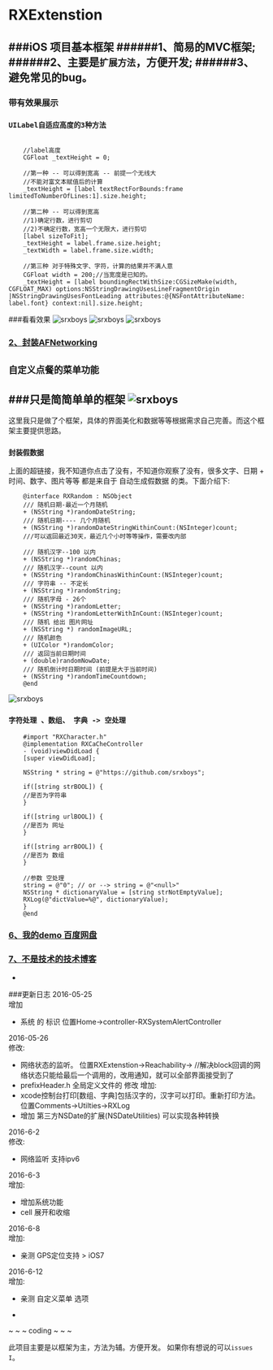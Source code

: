 # RXExtenstion
###iOS 项目基本框架
######1、简易的MVC框架;
######2、主要是`扩展方法`，方便开发;
######3、避免常见的bug。
-
### 带有效果展示
### `UILabel自适应高度的3种方法`
```objc

    //label高度
    CGFloat _textHeight = 0;

    //第一种 -- 可以得到宽高 -- 前提一个无线大
    //不能对富文本赋值后的计算
    _textHeight = [label textRectForBounds:frame limitedToNumberOfLines:1].size.height;

    //第二种 -- 可以得到宽高
    //1)确定行数，进行剪切
    //2)不确定行数，宽高一个无限大，进行剪切
    [label sizeToFit];
    _textHeight = label.frame.size.height;
    _textWidth = label.frame.size.width;

    //第三种 对于特殊文字、字符，计算的结果并不满人意
    CGFloat width = 200;//当宽度是已知的。
    _textHeight = [label boundingRectWithSize:CGSizeMake(width, CGFLOAT_MAX) options:NSStringDrawingUsesLineFragmentOrigin |NSStringDrawingUsesFontLeading attributes:@{NSFontAttributeName: label.font} context:nil].size.height;
```
###看看效果
![srxboys](https://github.com/srxboys/RXExtenstion/blob/master/srxboys/label/srxboys_UILabel1.gif)
![srxboys](https://github.com/srxboys/RXExtenstion/blob/master/srxboys/label/srxboys_UILabel2.gif)
![srxboys](https://github.com/srxboys/RXExtenstion/blob/master/srxboys/label/srxboys_UILabel3.gif)

### [2、](http://weibo.com/1759864273/Dxsiixb4M?from=page_1005051759864273_profile&wvr=6&mod=weibotime&type=comment#_rnd1465802552136)[封装AFNetworking](http://blog.csdn.net/srxboys/article/details/50774553)

## `自定义点餐的菜单功能`
###只是简简单单的框架
![srxboys](https://github.com/srxboys/RXExtenstion/blob/master/srxboys/Menu/srxboys_Menu.gif)
-
这里我只是做了个框架，具体的界面美化和数据等等根据需求自己完善。而这个框架主要提供思路。

### `封装假数据`
上面的超链接，我不知道你点击了没有，不知道你观察了没有，很多文字、日期 + 时间、数字、图片等等 都是来自于 自动生成假数据 的类。下面介绍下:
```objc
    @interface RXRandom : NSObject
    /// 随机日期-最近一个月随机 
    + (NSString *)randomDateString;
    /// 随机日期---- 几个月随机
    + (NSString *)randomDateStringWithinCount:(NSInteger)count;
    ///可以返回最近30天，最近几个小时等等操作，需要改内部

    /// 随机汉字--100 以内
    + (NSString *)randomChinas;
    /// 随机汉字--count 以内
    + (NSString *)randomChinasWithinCount:(NSInteger)count;
    /// 字符串 -- 不定长
    + (NSString *)randomString;
    /// 随机字母 - 26个
    + (NSString *)randomLetter;
    + (NSString *)randomLetterWithInCount:(NSInteger)count;
    /// 随机 给出 图片网址
    + (NSString *) randomImageURL;
    /// 随机颜色
    + (UIColor *)randomColor;
    /// 返回当前日期时间
    + (double)randomNowDate;
    /// 随机倒计时日期时间 (前提是大于当前时间)
    + (NSString *)randomTimeCountdown;
    @end
```
![srxboys](https://github.com/srxboys/RXExtenstion/blob/master/srxboys/falseData/srxboys_falseData.gif)

### `字符处理 、数组、 字典 -> 空处理`
```objc
    #import "RXCharacter.h"
    @implementation RXCaCheController
    - (void)viewDidLoad {
    [super viewDidLoad];

    NSString * string = @"https://github.com/srxboys";

    if([string strBOOL]) {
    //是否为字符串
    }

    if([string urlBOOL]) {
    //是否为 网址
    }

    if([string arrBOOL]) {
    //是否为 数组
    }

    //参数 空处理
    string = @"0"; // or --> string = @"<null>"
    NSString * dictionaryValue = [string strNotEmptyValue];
    RXLog(@"dictValue=%@", dictionaryValue);
    }
    @end
```

### [6、我的demo 百度网盘](http://pan.baidu.com/s/1hqH9ZNI) 

### [7、不是技术的技术博客](https://weibo.com/srxboys)
-
###更新日志
2016-05-25  
增加
* 系统 的 标识 位置Home->controller-RXSystemAlertController

2016-05-26  
修改: 
* 网络状态的监听。  位置RXExtenstion->Reachability-> 
  //解决block回调的网络状态只能给最后一个调用的，改用通知，就可以全部界面接受到了  
* prefixHeader.h 全局定义文件的 修改
增加:
* xcode控制台打印[数组、字典]包括汉字的，汉字可以打印。重新打印方法。 位置Comments->Utilties->RXLog
* 增加 第三方NSDate的扩展(NSDateUtilities)  可以实现各种转换

2016-6-2  
修改: 
* 网络监听 支持ipv6

2016-6-3   
增加:   
* 增加系统功能 
* cell 展开和收缩  

2016-6-8    
增加:
* 亲测 GPS定位支持 > iOS7

2016-6-12    
增加: 
* 亲测 自定义菜单 选项

-

~ ~ ~  coding ~ ~ ~ 

此项目主要是以框架为主，方法为辅。方便开发。 
如果你有想说的可以`issues I`。
